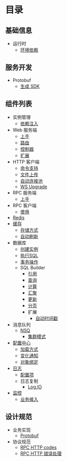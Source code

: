 # 目录

## 基础信息

* 运行时
  * [环境依赖](runtime/env.md)

## 服务开发

* Protobuf
  * [生成 SDK](development/protobuf/sdk-gen.md)

## 组件列表

* 实例管理
  * [依赖注入](components/container/di.md)
* Web 服务端
  * [上手](components/web/quickstart.md)
  * [路由](components/web/router.md)
  * [控制器](components/web/controller.md)
  * [扩展](components/web/extensions.md)
* HTTP 客户端
  * [命令支持](components/http/client/methods.md)
  * [文件上传](components/http/client/uploading.md)
  * [自动连接池](components/http/client/pool-ka.md)
  * [WS Upgrade](components/http/client/ws-upgrade.md)
* RPC 服务端
  * [上手](components/hrpc/quickstart.md)
* RPC 客户端
  * [使用](components/hrpcc/usages.md)
* [Redis](components/redis/README.md)
* [缓存](components/cache/README.md)
  * [存储方式](components/cache/drivers.md)
  * [自动刷新](components/cache/delegate.md)
* 数据库
  * [创建实例](components/database/initialize.md)
  * [执行SQL](components/database/crud.md)
  * [事务操作](components/database/transaction.md)
  * SQL Builder
    * [引用](components/mysql/use.md)
    * [查询](components/mysql/query.md)
    * [计算](components/mysql/calc.md)
    * [汇聚](components/mysql/merge.md)
    * [更新](components/mysql/update.md)
    * [分页](components/mysql/paginator.md)
    * 扩展
      * [自动时间戳](components/mysql/features/timestamps.md)
* 消息队列
  * [NSQ](components/nsq/README.md)
    * [集群模式](components/nsq/cluster.md)
* [配置中心](components/config/README.md)
  * [加载方式](components/config/loaders.md)
  * [变化通知](components/config/watching.md)
  * [对象绑定](components/config/bind.md)
* [日志](components/log/README.md)
  * [配置项](components/log/config.md)
  * 日志复制
    * [Log.IO](components/log/replicas/logio.md)
* [监控](components/monitor/README.md)
  * [业务接入](components/monitor/using.md)

## 设计规范

* 业务实现
  * [Protobuf](standards/protobuf.md)
* 协议规范
  * [RPC HTTP codes](proposals/rpc-http-codes.md)
  * [RPC HTTP 错误处理](proposals/rpc-http-errors.md)
